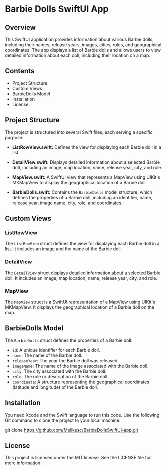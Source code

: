 # Barbie Dolls SwiftUI App

## Overview

This SwiftUI application provides information about various Barbie dolls, including their names, release years, images, cities, roles, and geographical coordinates. The app displays a list of Barbie dolls and allows users to view detailed information about each doll, including their location on a map.

## Contents

- Project Structure
- Custom Views
- BarbieDolls Model
- Installation
- License


## Project Structure

The project is structured into several Swift files, each serving a specific purpose:

- **ListRowView.swift:** Defines the view for displaying each Barbie doll in a list.

- **DetailView.swift:** Displays detailed information about a selected Barbie doll, including an image, map location, name, release year, city, and role.

- **MapView.swift:** A SwiftUI view that represents a MapView using UIKit's MKMapView to display the geographical location of a Barbie doll.

- **BarbieDolls.swift:** Contains the `BarbieDolls` model structure, which defines the properties of a Barbie doll, including an identifier, name, release year, image name, city, role, and coordinates.


## Custom Views

### ListRowView

The `ListRowView` struct defines the view for displaying each Barbie doll in a list. It includes an image and the name of the Barbie doll.

### DetailView

The `DetailView` struct displays detailed information about a selected Barbie doll. It includes an image, map location, name, release year, city, and role.

### MapView

The `MapView` struct is a SwiftUI representation of a MapView using UIKit's MKMapView. It displays the geographical location of a Barbie doll on the map.

## BarbieDolls Model

The `BarbieDolls` struct defines the properties of a Barbie doll:

- `id`: A unique identifier for each Barbie doll.
- `name`: The name of the Barbie doll.
- `releaseYear`: The year the Barbie doll was released.
- `imageName`: The name of the image associated with the Barbie doll.
- `city`: The city associated with the Barbie doll.
- `role`: The role or description of the Barbie doll.
- `coordinate`: A structure representing the geographical coordinates (latitude and longitude) of the Barbie doll.


## Installation
You need Xcode and the Swift language to run this code. Use the following Git command to clone the project to your local machine:

git clone https://github.com/Melikesc/BarbieDollsSwiftUI-app.git


## License
This project is licensed under the MIT license. See the LICENSE file for more information.

